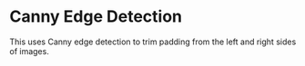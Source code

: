 # Canny Edge Detection

This uses Canny edge detection to trim padding from the left and right sides of images.
